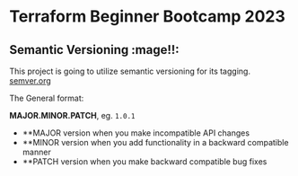 # Terraform Beginner Bootcamp 2023

## Semantic Versioning :mage!!:

This project is going to utilize semantic versioning for its tagging.
[semver.org](https://semver.org/)


The General format:

 **MAJOR.MINOR.PATCH**, eg. `1.0.1`

- **MAJOR version when you make incompatible API changes
- **MINOR version when you add functionality in a backward compatible manner
- **PATCH version when you make backward compatible bug fixes

